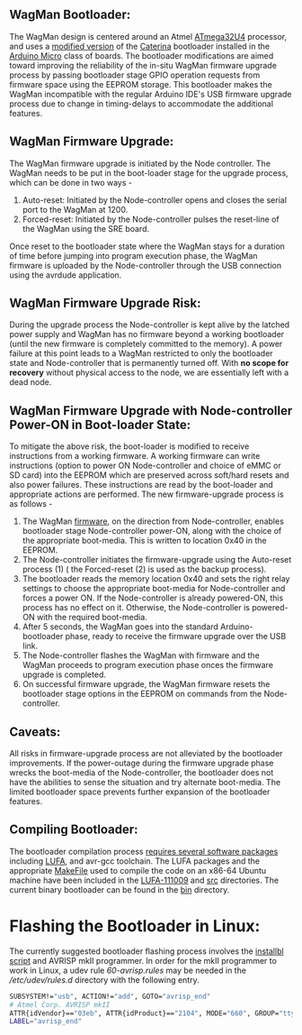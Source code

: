 ## WagMan Bootloader:

The WagMan design is centered around an Atmel [ATmega32U4](http://www.atmel.com/Images/Atmel-7766-8-bit-AVR-ATmega16U4-32U4_Datasheet.pdf) processor, and uses a [modified version](https://github.com/waggle-sensor/WagMan/tree/master/v3/bootloader/src/caterina) of the [Caterina](https://github.com/arduino/Arduino/tree/master/hardware/arduino/avr/bootloaders/caterina) bootloader installed in the [Arduino Micro](https://www.arduino.cc/en/Main/ArduinoBoardMicro) class of boards. The bootloader modifications are aimed toward improving the reliability of the in-situ WagMan firmware upgrade process by passing bootloader stage GPIO operation requests from firmware space using the EEPROM storage. This bootloader makes the WagMan incompatible with the regular Arduino IDE's USB firmware upgrade process due to change in timing-delays to accommodate the additional features.

## WagMan Firmware Upgrade:

The WagMan firmware upgrade is initiated by the Node controller. The WagMan needs to be put in the boot-loader stage for the upgrade process, which can be done in two ways -
  1. Auto-reset: Initiated by the Node-controller opens and closes the serial port to the WagMan at 1200.
  2. Forced-reset: Initiated by the Node-controller pulses the reset-line of the WagMan using the SRE board.

Once reset to the bootloader state where the WagMan stays for a duration of time before jumping into program execution phase, the WagMan firmware is uploaded by the Node-controller through the USB connection using the avrdude application.

## WagMan Firmware Upgrade Risk:

During the upgrade process the Node-controller is kept alive by the latched power supply and WagMan has no firmware beyond a working bootloader (until the new firmware is completely committed to the memory). A power failure at this point leads to a WagMan restricted to only the bootloader state and Node-controller that is permanently turned off. With **no scope for recovery** without physical access to the node, we are essentially left with a dead node.

## WagMan Firmware Upgrade with Node-controller Power-ON in Boot-loader State:

To mitigate the above risk, the boot-loader is modified to receive instructions from a working firmware. A working firmware can write instructions (option to power ON Node-controller and choice of eMMC or SD card) into the EEPROM which are preserved across soft/hard resets and also power failures. These instructions are read by the boot-loader and appropriate actions are performed. The new firmware-upgrade process is as follows -
  1. The WagMan [firmware](../firmware/Record.cpp), on the direction from Node-controller, enables bootloader stage Node-controller power-ON, along with the choice of the appropriate boot-media. This is written to location 0x40 in the EEPROM.
  2. The Node-controller initiates the firmware-upgrade using the Auto-reset process (1) ( the Forced-reset (2) is used as the backup process).
  3. The bootloader reads the memory location 0x40 and sets the right relay settings to choose the appropriate boot-media for Node-controller and forces a power ON. If the Node-controller is already powered-ON, this process has no effect on it. Otherwise, the Node-controller is powered-ON with the required boot-media.
  4. After 5 seconds, the WagMan goes into the standard Arduino-bootloader phase, ready to receive the firmware upgrade over the USB link.
  5. The Node-controller flashes the WagMan with firmware and the WagMan proceeds to program execution phase onces the firmware upgrade is completed.
  6. On successful firmware upgrade, the WagMan firmware resets the bootloader stage options in the EEPROM on commands from the Node-controller.

## Caveats:

All risks in firmware-upgrade process are not alleviated by the bootloader improvements. If the power-outage during the firmware upgrade phase wrecks the boot-media of the Node-controller, the bootloader does not have the abilities to sense the situation and try alternate boot-media. The limited bootloader space prevents further expansion of the bootloader features.

## Compiling Bootloader:

The bootloader compilation process [requires several software packages](http://www.leonardomiliani.com/en/2013/accorciamo-i-tempi-del-bootloader-della-leonardomicroesplora/) including [LUFA](https://github.com/abcminiuser/lufa), and avr-gcc toolchain. The LUFA packages and the appropriate [MakeFile](./src/caterina/Makefile) used to compile the code  on an x86-64 Ubuntu machine have been included in the [LUFA-111009](./LUFA-111009) and [src](./src/caterina/) directories. The current binary bootloader can be found in the [bin](./bin) directory.

# Flashing the Bootloader in Linux:

The currently suggested bootloader flashing process involves the [installbl script](./src/caterina/installbl) and AVRISP mkII programmer. In order for the mkII programmer to work in Linux, a udev rule *60-avrisp.rules* may be needed in the */etc/udev/rules.d* directory with the following entry. 

```bash
SUBSYSTEM!="usb", ACTION!="add", GOTO="avrisp_end"
# Atmel Corp. AVRISP mkII
ATTR{idVendor}=="03eb", ATTR{idProduct}=="2104", MODE="660", GROUP="tty"
LABEL="avrisp_end"
```
